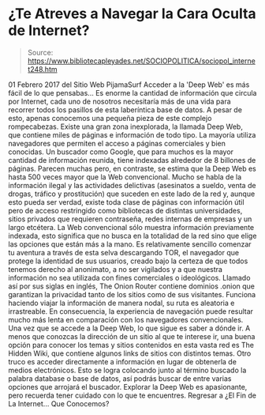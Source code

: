 # ¿Te Atreves a Navegar la Cara Oculta de Internet?

> Source: https://www.bibliotecapleyades.net/SOCIOPOLITICA/sociopol_internet248.htm

01 Febrero 2017 del Sitio Web PijamaSurf
Acceder a la 'Deep Web'
es más fácil de lo que pensabas...
Es enorme la cantidad de información que circula por Internet, cada uno de nosotros necesitaría más de una vida para recorrer todos los pasillos de esta laberíntica base de datos.
A pesar de esto, apenas conocemos una pequeña pieza de este complejo rompecabezas. Existe una gran zona inexplorada, la llamada Deep Web, que contiene miles de páginas e información de todo tipo. La mayoría utiliza navegadores que permiten el acceso a páginas comerciales y bien conocidas.
Un buscador como Google, que para muchos es la mayor cantidad de información reunida, tiene indexadas alrededor de 8 billones de páginas. Parecen muchas pero, en contraste, se estima que la Deep Web es hasta 500 veces mayor que la Web convencional. Mucho se habla de la información ilegal y las actividades delictivas (asesinatos a sueldo, venta de drogas, tráfico y prostitución) que suceden en este lado de la red y, aunque esto pueda ser verdad, existe toda clase de páginas con información útil pero de acceso restringido como bibliotecas de distintas universidades, sitios privados que requieren contraseña, redes internas de empresas y un largo etcétera. La Web convencional sólo muestra información previamente indexada, esto significa que no busca en la totalidad de la red sino que elige las opciones que están más a la mano. Es relativamente sencillo comenzar tu aventura a través de esta selva descargando TOR, el navegador que protege la identidad de sus usuarios, creado bajo la certeza de que todos tenemos derecho al anonimato, a no ser vigilados y a que nuestra información no sea utilizada con fines comerciales o ideológicos. Llamado así por sus siglas en inglés, The Onion Router contiene dominios .onion que garantizan la privacidad tanto de los sitios como de sus visitantes.
Funciona haciendo viajar la información de manera nodal, su ruta es aleatoria e irrastreable. En consecuencia, la experiencia de navegación puede resultar mucho más lenta en comparación con los navegadores convencionales. Una vez que se accede a la Deep Web, lo que sigue es saber a dónde ir.
A menos que conozcas la dirección de un sitio al que te interese ir, una buena opción para conocer los temas y sitios contenidos en esta vasta red es The Hidden Wiki, que contiene algunos links de sitios con distintos temas.
Otro truco es acceder directamente a información en lugar de obtenerla de medios electrónicos.
Esto se logra colocando junto al término buscado la palabra database o base de datos, así podrás buscar de entre varias opciones que arrojará el buscador. Explorar la Deep Web es apasionante, pero recuerda tener cuidado con lo que te encuentres.
Regresar a ¿El Fin de La Internet... Que Conocemos?
